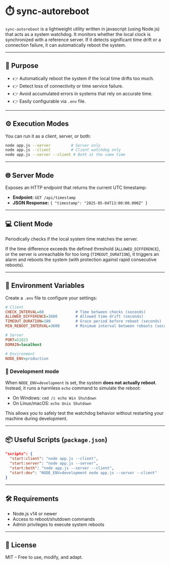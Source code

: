 # ⏱️ sync-autoreboot

`sync-autoreboot` is a lightweight utility written in javascript (using Node.js) that acts as a system watchdog. It monitors whether the local clock is synchronized with a reference server. If it detects significant time drift or a connection failure, it can automatically reboot the system.

---

## 🚀 Purpose

- 👉 Automatically reboot the system if the local time drifts too much.
- 👉 Detect loss of connectivity or time service failure.
- 👉 Avoid accumulated errors in systems that rely on accurate time.
- 👉 Easily configurable via `.env` file.

---

## ⚙️ Execution Modes

You can run it as a client, server, or both:

```bash
node app.js --server         # Server only
node app.js --client         # Client watchdog only
node app.js --server --client # Both at the same time
```

---

## 🌐 Server Mode

Exposes an HTTP endpoint that returns the current UTC timestamp:

- **Endpoint:** `GET /api/timestamp`
- **JSON Response:** `{ "timestamp": "2025-05-04T13:00:00.000Z" }`

---

## 💻 Client Mode

Periodically checks if the local system time matches the server.

If the time difference exceeds the defined threshold (`ALLOWED_DIFFERENCE`), or the server is unreachable for too long (`TIMEOUT_DURATION`), it triggers an alarm and reboots the system (with protection against rapid consecutive reboots).

---

## 🧪 Environment Variables

Create a `.env` file to configure your settings:

```ini
# Client
CHECK_INTERVAL=60              # Time between checks (seconds)
ALLOWED_DIFFERENCE=3600        # Allowed time drift (seconds)
TIMEOUT_DURATION=180           # Grace period before reboot (seconds)
MIN_REBOOT_INTERVAL=3600       # Minimum interval between reboots (seconds)

# Server
PORT=51823
DOMAIN=localhost

# Environment
NODE_ENV=production
```

### 🧰 Development mode

When `NODE_ENV=development` is set, the system **does not actually reboot**.  
Instead, it runs a harmless `echo` command to simulate the reboot:

- On Windows: `cmd /c echo Win Shutdown`
- On Linux/macOS: `echo Unix Shutdown`

This allows you to safely test the watchdog behavior without restarting your machine during development.

---

## 📦 Useful Scripts (`package.json`)

```json
"scripts": {
  "start:client": "node app.js --client",
  "start:server": "node app.js --server",
  "start:both": "node app.js --server --client",
  "start:dev": "NODE_ENV=development node app.js --server --client"
}
```

---

## 🛠️ Requirements

- Node.js v14 or newer
- Access to reboot/shutdown commands
- Admin privileges to execute system reboots

---

## 🧠 License

MIT – Free to use, modify, and adapt.
